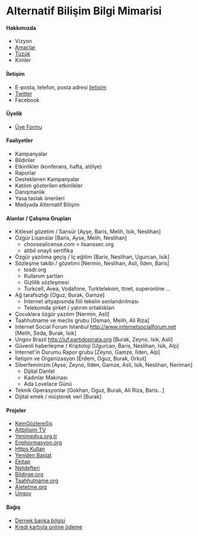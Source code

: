 # Alternatif Bilişim Bilgi Mimarisi

#### Hakkımızda
  - Vizyon
  - [Amaçlar](https://www.alternatifbilisim.org/wiki/Ama%C3%A7lar)
  - [Tüzük](https://www.alternatifbilisim.org/wiki/Alternatif_Bili%C5%9Fim_Derne%C4%9Fi_T%C3%BCz%C3%BC%C4%9F%C3%BC)
  - Kimler

#### İletişim
  - E-posta, telefon, posta adresi [iletisim](https://www.alternatifbilisim.org/wiki/%C4%B0leti%C5%9Fim)
  - [Twitter](https://twitter.com/altbilisim)
  - Facebook

#### Üyelik
  - [Üye Formu](https://alternatifbilisim.org/files/uyelik_formu.pdf)

#### Faaliyetler
  - Kampanyalar
  - Bildiriler
  - Etkinlikler (konferans, hafta, atölye)
  - Raporlar
  - Desteklenen Kampanyalar
  - Katılım gösterilen etkinlikler
  - Danışmanlık
  - Yasa taslak önerileri
  - Medyada Alternatif Bilişim

#### Alanlar / Çalışma Grupları
  - Kitlesel gözetim / Sansür [Ayşe, Baris, Melih, Isik, Neslihan]
  - Özgür Lisanslar [Baris, Ayse, Melih, Neslihan]
    - choosealicense.com > lisanssec.org
    - altbil onayli sertifika
  - Özgür yazılıma geçiş / İç eğitim [Baris, Neslihan, Ugurcan, Isik]
  - Sözleşme takibi / gözetimi [Nermin, Neslihan, Asli, Ilden, Baris]
    - tosdr.org
    - Kullanım şartları
    - Gizlilik sözleşmesi
    - Turkcell, Avea, Vodafone, Turktelekom, ttnet, superonline ...
  - Ağ tarafsızlığı [Oguz, Burak, Gamze]
    - İnternet altyapısında fiili tekelin sonlandırılması
    - Telekomda şirket / yatırım ortaklıkları
  - Çocuklara özgür yazılım [Nermin, Asli]
  - Taahhutname ve meclis grubu [Osman, Melih, Ali Riza]
  - Internet Social Forum Istanbul http://www.internetsocialforum.net [Melih, Seda, Burak, Isik]
  - Ungov Brazil http://iuf.partidopirata.org [Burak, Zeyno, Isik, Asli]
  - Güvenli haberleşme / Kriptoloji [Ugurcan, Baris, Neslihan, Isik, Alp]
  - Internet'in Durumu Rapor grubu [Zeyno, Gamze, Ilden, Alp]
  - İletişim ve Organizasyon [Erdem, Oguz, Burak, Orkut]
  - Siberfeminizm [Ayse, Zeyno, Ilden, Gamze, Asli, Isik, Neslihan, Neriman]
    - Dijital Dantel
    - Kadınlar Makinası
    - Ada Lovelace Günü
  - Teknik Operasyonlar [Gokhan, Oguz, Burak, Ali Riza, Baris...]
  - Dijital emek / müşterek veri [Burak]

#### Projeler
  - [KemGözlereŞiş](https://kemgozleresis.org.tr)
  - [Altbilisim TV](tv.alternatifbilsim.org)
  - [Yenimedya.org.tr](http://yenimedya.org.tr)
  - [Enphormasyon.org](http://enphormasyon.org)
  - [Https Kullan](https://httpskullan.org)
  - [Yeniden Başlat](https://yenidenbaslat.org)
  - [Ekitap](http://ekitap.alternatifbilsim.org)
  - [Netdefteri](netdefteri.alternatifbilisim.org)
  - [Bildirge.org](http://bildirge.org)
  - [Taahhutname.org](#)
  - [Aletetme.org](http://aletetme.org)
  - [Ungov](https://iuf.alternatifbilsim.org)

#### Bağış
  - [Dernek banka bilgisi](https://www.alternatifbilisim.org/wiki/Banka_Hesap_Bilgileri)
  - [Kredi kartıyla online ödeme](https://odeme.alternatifbilisim.org/)
